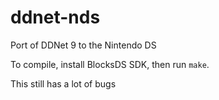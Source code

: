 # ddnet-nds

Port of DDNet 9 to the Nintendo DS

To compile, install BlocksDS SDK, then run `make`.

This still has a lot of bugs
